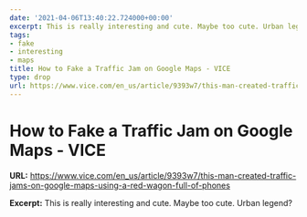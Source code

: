 ```yaml
---
date: '2021-04-06T13:40:22.724000+00:00'
excerpt: This is really interesting and cute. Maybe too cute. Urban legend?
tags:
- fake
- interesting
- maps
title: How to Fake a Traffic Jam on Google Maps - VICE
type: drop
url: https://www.vice.com/en_us/article/9393w7/this-man-created-traffic-jams-on-google-maps-using-a-red-wagon-full-of-phones
---
```


# How to Fake a Traffic Jam on Google Maps - VICE

**URL:** https://www.vice.com/en_us/article/9393w7/this-man-created-traffic-jams-on-google-maps-using-a-red-wagon-full-of-phones

**Excerpt:** This is really interesting and cute. Maybe too cute. Urban legend?
